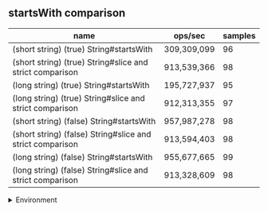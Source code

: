 ## startsWith comparison

|name|ops/sec|samples|
|-|-|-|
|(short string) (true) String#startsWith|309,309,099|96|
|(short string) (true) String#slice and strict comparison|913,539,366|98|
|(long string) (true) String#startsWith|195,727,937|95|
|(long string) (true) String#slice and strict comparison|912,313,355|97|
|(short string) (false) String#startsWith|957,987,278|98|
|(short string) (false) String#slice and strict comparison|913,594,403|98|
|(long string) (false) String#startsWith|955,677,665|99|
|(long string) (false) String#slice and strict comparison|913,328,609|98|


<details>
<summary>Environment</summary>

* __Machine:__ linux x64 | 4 vCPUs | 15.2GB Mem
* __Run:__ Sat May 04 2024 01:47:07 GMT+0000 (Coordinated Universal Time)
</details>

<!--
{"environment":{"platform":"linux","arch":"x64","cpus":4,"totalMemory":15.245216369628906},"benchmarks":[{"name":"(short string) (true) String#startsWith","opsSec":309309098.8265051,"samples":5},{"name":"(short string) (true) String#slice and strict comparison","opsSec":913539365.9187286,"samples":6},{"name":"(long string) (true) String#startsWith","opsSec":195727936.64058283,"samples":5},{"name":"(long string) (true) String#slice and strict comparison","opsSec":912313355.3531978,"samples":6},{"name":"(short string) (false) String#startsWith","opsSec":957987277.5829635,"samples":7},{"name":"(short string) (false) String#slice and strict comparison","opsSec":913594402.5484104,"samples":8},{"name":"(long string) (false) String#startsWith","opsSec":955677665.105909,"samples":7},{"name":"(long string) (false) String#slice and strict comparison","opsSec":913328609.3477162,"samples":7}]}-->
